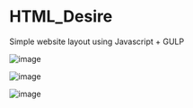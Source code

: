 # HTML_Desire

Simple website layout using Javascript + GULP

![image](https://github.com/user-attachments/assets/5c930a14-bca9-4f79-96af-39a983b7f1eb)

![image](https://github.com/user-attachments/assets/b3b80311-2f52-4d18-bd3b-46cdb189bef3)

![image](https://github.com/user-attachments/assets/b9152bfe-9aa7-43cc-808d-23d83f0ef36d)




